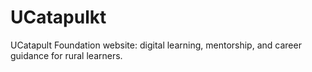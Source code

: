 # UCatapulkt
UCatapult Foundation website: digital learning, mentorship, and career guidance for rural learners.
